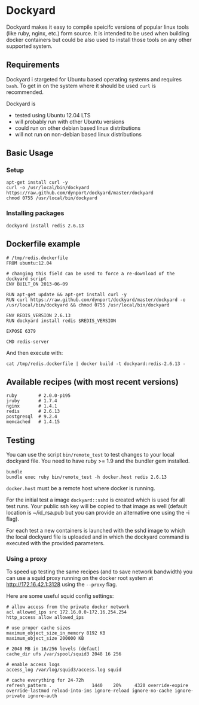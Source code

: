 # Dockyard

Dockyard makes it easy to compile speicifc versions of popular linux tools (like ruby, nginx, etc.) form source. It is intended to be used when building docker containers but could be also used to install those tools on any other supported system.

## Requirements

Dockyard i stargeted for Ubuntu based operating systems and requires `bash`. To get in on the system where it should be used `curl` is recommended.

Dockyard is

* tested using Ubuntu 12.04 LTS
* will probably run with other Ubuntu versions
* could run on other debian based linux distributions
* will not run on non-debian based linux distributions

## Basic Usage

### Setup

    apt-get install curl -y
    curl -o /usr/local/bin/dockyard https://raw.github.com/dynport/dockyard/master/dockyard
    chmod 0755 /usr/local/bin/dockyard

### Installing packages
    dockyard install redis 2.6.13

## Dockerfile example
    # /tmp/redis.dockerfile
    FROM ubuntu:12.04

    # changing this field can be used to force a re-download of the dockyard script
    ENV BUILT_ON 2013-06-09

    RUN apt-get update && apt-get install curl -y
    RUN curl https://raw.github.com/dynport/dockyard/master/dockyard -o /usr/local/bin/dockyard && chmod 0755 /usr/local/bin/dockyard

    ENV REDIS_VERSION 2.6.13
    RUN dockyard install redis $REDIS_VERSION

    EXPOSE 6379

    CMD redis-server

And then execute with:

    cat /tmp/redis.dockerfile | docker build -t dockyard:redis-2.6.13 -

## Available recipes (with most recent versions)

    ruby        # 2.0.0-p195
    jruby       # 1.7.4
    nginx       # 1.4.1
    redis       # 2.6.13
    postgresql  # 9.2.4
    memcached   # 1.4.15

## Testing

You can use the script `bin/remote_test` to test changes to your local dockyard file.
You need to have ruby >= 1.9 and the bundler gem installed.

    bundle
    bundle exec ruby bin/remote_test -h docker.host redis 2.6.13

`docker.host` must be a remote host where docker is running.

For the initial test a image `dockyard::sshd` is created which is used for all test runs. Your public ssh key will be copied to that image as well (default location is ~/id_rsa.pub but you can provide an alternative one using the -i flag).

For each test a new containers is launched with the sshd image to which the local dockyard file is uploaded and in which the
dockyard command is executed with the provided parameters.

### Using a proxy

To speed up testing the same recipes (and to save network bandwidth) you can use a squid proxy running on the docker root system
at http://172.16.42.1:3128 using the `--proxy` flag.

Here are some useful squid config settings:


    # allow access from the private docker network
    acl allowed_ips src 172.16.0.0-172.16.254.254
    http_access allow allowed_ips

    # use proper cache sizes
    maximum_object_size_in_memory 8192 KB
    maximum_object_size 200000 KB

    # 2048 MB in 16/256 levels (defaut)
    cache_dir ufs /var/spool/squid3 2048 16 256

    # enable access logs
    access_log /var/log/squid3/access.log squid

    # cache everything for 24-72h
    refresh_pattern .               1440    20%     4320 override-expire override-lastmod reload-into-ims ignore-reload ignore-no-cache ignore-private ignore-auth
